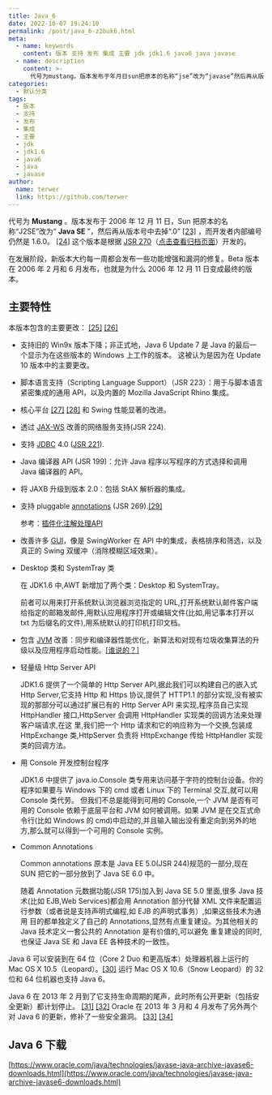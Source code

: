 ```yaml
---
title: Java_6
date: 2022-10-07 19:24:10
permalink: /post/java_6-z2buk6.html
meta:
  - name: keywords
    content: 版本 支持 发布 集成 主要 jdk jdk1.6 java6 java javase
  - name: description
    content: >-
      代号为mustang。版本发布于年月日sun把原本的名称“jse”改为“javase”然后再从版本号中去掉“”[]而开发者内部编号仍然是。[]这个版本是根据jsr（点击查看归档页面）开发的。在发展阶段新版本大约每一周都会发布一些功能增强和漏洞的修复。beta版本在年月和月发布也就是为什么年月日变成最终的版本。主要特性本版本包含的主要更改_[][]支持旧的winx版本下降_非正式地javaupdate是java的最后一个显示为在这些版本的windows上工作的版本。这被认为是因为在update版本中的主要更
categories:
  - 默认分类
tags:
  - 版本
  - 支持
  - 发布
  - 集成
  - 主要
  - jdk
  - jdk1.6
  - java6
  - java
  - javase
author:
  name: terwer
  link: https://github.com/terwer
---
```



代号为 **Mustang** 。版本发布于 2006 年 12 月 11 日，Sun 把原本的名称“J2SE”改为“ **Java SE** ”，然后再从版本号中去掉“.0” [[23]](https://zh.wikipedia.org/zh-cn/Java%E7%89%88%E6%9C%AC%E6%AD%B7%E5%8F%B2#cite_note-naming-23) ，而开发者内部编号仍然是 1.6.0。 [[24]](https://zh.wikipedia.org/zh-cn/Java%E7%89%88%E6%9C%AC%E6%AD%B7%E5%8F%B2#cite_note-version_6-24) 这个版本是根据 [JSR 270](http://www.jcp.org/en/jsr/detail?id=270)（[点击查看归档页面](https://web.archive.org/web/20210125121053/http://www.jcp.org/en/jsr/detail?id=270)）开发的。

在发展阶段，新版本大约每一周都会发布一些功能增强和漏洞的修复。Beta 版本在 2006 年 2 月和 6 月发布，也就是为什么 2006 年 12 月 11 日变成最终的版本。

## 主要特性

本版本包含的主要更改： [[25]](https://zh.wikipedia.org/zh-cn/Java%E7%89%88%E6%9C%AC%E6%AD%B7%E5%8F%B2#cite_note-pr16-25) [[26]](https://zh.wikipedia.org/zh-cn/Java%E7%89%88%E6%9C%AC%E6%AD%B7%E5%8F%B2#cite_note-ch16-26)

* 支持旧的 Win9x 版本下降；非正式地，Java 6 Update 7 是 Java 的最后一个显示为在这些版本的 Windows 上工作的版本。 这被认为是因为在 Update 10 版本中的主要更改。
* 脚本语言支持（Scripting Language Support）（JSR 223）：用于与脚本语言紧密集成的通用 API，以及内置的 Mozilla JavaScript Rhino 集成。
* 核心平台 [[27]](https://zh.wikipedia.org/zh-cn/Java%E7%89%88%E6%9C%AC%E6%AD%B7%E5%8F%B2#cite_note-lobby-27)  [[28]](https://zh.wikipedia.org/zh-cn/Java%E7%89%88%E6%9C%AC%E6%AD%B7%E5%8F%B2#cite_note-weblog-28) 和 Swing 性能显著的改进。
* 透过 [JAX-WS](https://zh.wikipedia.org/wiki/JAX-WS "JAX-WS") 改善的网络服务支持(JSR 224).
* 支持 [JDBC](https://zh.wikipedia.org/wiki/Java%E6%95%B0%E6%8D%AE%E5%BA%93%E8%BF%9E%E6%8E%A5 "Java数据库连接") 4.0 ([JSR 221](https://zh.wikipedia.org/wiki/Java%E6%95%B0%E6%8D%AE%E5%BA%93%E8%BF%9E%E6%8E%A5 "Java数据库连接")).
* Java 编译器 API (JSR 199)：允许 Java 程序以写程序的方式选择和调用 Java 编译器的 API。
* 将 JAXB 升级到版本 2.0：包括 StAX 解析器的集成。
* 支持 pluggable [annotations](https://zh.wikipedia.org/wiki/Java%E6%B3%A8%E8%A7%A3 "Java注解") (JSR 269).[[29]](https://zh.wikipedia.org/zh-cn/Java%E7%89%88%E6%9C%AC%E6%AD%B7%E5%8F%B2#cite_note-29)

  参考：[插件化注解处理API](https://www.cnblogs.com/throwable/p/9139908.html)​
* 改善许多 [GUI](https://zh.wikipedia.org/wiki/%E5%9B%BE%E5%BD%A2%E7%94%A8%E6%88%B7%E7%95%8C%E9%9D%A2 "图形用户界面")，像是 SwingWorker 在 API 中的集成，表格排序和筛选，以及真正的 Swing 双缓冲（消除模糊区域效果）。
* Desktop 类和 SystemTray 类

  在 JDK1.6 中,AWT 新增加了两个类：Desktop 和 SystemTray。

  前者可以用来打开系统默认浏览器浏览指定的 URL,打开系统默认邮件客户端给指定的邮箱发邮件,用默认应用程序打开或编辑文件(比如,用记事本打开以 txt 为后缀名的文件),用系统默认的打印机打印文档。
* 包含 [JVM](https://zh.wikipedia.org/wiki/Java%E8%99%9A%E6%8B%9F%E6%9C%BA "Java虚拟机") 改善：同步和编译器性能优化，新算法和对现有垃圾收集算法的升级以及应用程序启动性能。[[谁说的？]](https://zh.wikipedia.org/wiki/Wikipedia:%E4%B8%8D%E8%A6%81%E6%A8%A1%E6%A3%B1%E4%B8%A4%E5%8F%AF "Wikipedia:不要模棱两可")
* 轻量级 Http Server API

  JDK1.6 提供了一个简单的 Http Server API,据此我们可以构建自己的嵌入式 Http Server,它支持 Http 和 Https 协议,提供了 HTTP1.1 的部分实现,没有被实现的那部分可以通过扩展已有的 Http Server API 来实现,程序员自己实现 HttpHandler 接口,HttpServer 会调用 HttpHandler 实现类的回调方法来处理客户端请求,在这 里,我们把一个 Http 请求和它的响应称为一个交换,包装成 HttpExchange 类,HttpServer 负责将 HttpExchange 传给 HttpHandler 实现类的回调方法。
* 用 Console 开发控制台程序

  JDK1.6 中提供了 java.io.Console 类专用来访问基于字符的控制台设备。你的程序如果要与 Windows 下的 cmd 或者 Linux 下的 Terminal 交互,就可以用 Console 类代劳。 但我们不总是能得到可用的 Console,一个 JVM 是否有可用的 Console 依赖于底层平台和 JVM 如何被调用。如果 JVM 是在交互式命令行(比如 Windows 的 cmd)中启动的,并且输入输出没有重定向到另外的地方,那么就可以得到一个可用的 Console 实例。
* Common Annotations

  Common annotations 原本是 Java EE 5.0(JSR 244)规范的一部分,现在 SUN 把它的一部分放到了 Java SE 6.0 中。

  随着 Annotation 元数据功能(JSR 175)加入到 Java SE 5.0 里面,很多 Java 技术(比如 EJB,Web Services)都会用 Annotation 部分代替 XML 文件来配置运行参数（或者说是支持声明式编程,如 EJB 的声明式事务）,如果这些技术为通用 目的都单独定义了自己的 Annotations,显然有点重复建设。为其他相关的 Java 技术定义一套公共的 Annotation 是有价值的,可以避免 重复建设的同时,也保证 Java SE 和 Java EE 各种技术的一致性。

Java 6 可以安装到在 64 位（Core 2 Duo 和更高版本）处理器机器上运行的 Mac OS X 10.5（Leopard）。[[30]](https://zh.wikipedia.org/zh-cn/Java%E7%89%88%E6%9C%AC%E6%AD%B7%E5%8F%B2#cite_note-30) 运行 Mac OS X 10.6（Snow Leopard）的 32 位和 64 位机器也支持 Java 6。

Java 6 在 2013 年 2 月到了它支持生命周期的尾声，此时所有公开更新（包括安全更新）都计划停止。 [[31]](https://zh.wikipedia.org/zh-cn/Java%E7%89%88%E6%9C%AC%E6%AD%B7%E5%8F%B2#cite_note-31) [[32]](https://zh.wikipedia.org/zh-cn/Java%E7%89%88%E6%9C%AC%E6%AD%B7%E5%8F%B2#cite_note-32) Oracle 在 2013 年 3 月和 4 月发布了另外两个对 Java 6 的更新，修补了一些安全漏洞。 [[33]](https://zh.wikipedia.org/zh-cn/Java%E7%89%88%E6%9C%AC%E6%AD%B7%E5%8F%B2#cite_note-33) [[34]](https://zh.wikipedia.org/zh-cn/Java%E7%89%88%E6%9C%AC%E6%AD%B7%E5%8F%B2#cite_note-34)

## Java 6 下载

[https://www.oracle.com/java/technologies/javase-java-archive-javase6-downloads.html](https://www.oracle.com/java/technologies/javase-java-archive-javase6-downloads.html)
